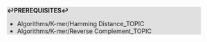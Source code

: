 <div style="margin:2em; background-color: #e0e0e0;">

<strong>↩PREREQUISITES↩</strong>

 * Algorithms/K-mer/Hamming Distance_TOPIC
 * Algorithms/K-mer/Reverse Complement_TOPIC

</div>

